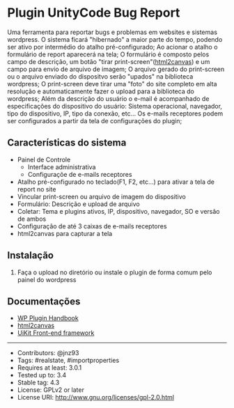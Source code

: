 # Plugin UnityCode Bug Report

Uma ferramenta para reportar bugs e problemas em websites e sistemas wordpress. 
O sistema ficará "hibernado" a maior parte do tempo, podendo ser ativo por intermédio do atalho pré-configurado; Ao acionar o atalho o formulário de report aparecerá na tela; 
O formulário é composto pelos campo de descrição, um botão "tirar print-screen"([html2canvas](https://github.com/niklasvh/html2canvas)) e um campo para envio de arquivo de imagem; O arquivo gerado do print-screen ou o arquivo enviado do dispositvo serão "upados" na biblioteca wordpress;
O print-screen deve tirar uma "foto" do site completo em alta resolução e automaticamente fazer o upload para a biblioteca do wordpress;
Além da descrição do usuário o e-mail é acompanhado de especificações do dispositivo do usuário: Sistema operacional, navegador, tipo do dispositivo, IP, tipo da conexão, etc...
Os e-mails receptores podem ser configurados a partir da tela de configurações do plugin;

## Características do sistema
* Painel de Controle
  * Interface administrativa
  * Configuraçõe de e-mails receptores
* Atalho pré-configurado no teclado(F1, F2, etc...) para ativar a tela de report no site
* Vincular print-screen ou arquivo de imagem do dispositivo
* Formulário: Descrição e upload de arquivo
* Coletar: Tema e plugins ativos, IP, dispositivo, navegador, SO e versão de ambos
* Configuração de até 3 caixas de e-mails receptores
* html2canvas para capturar a tela


## Instalação
1) Faça o upload no diretório ou instale o plugin de forma comum pelo painel do wordpress

## Documentações
* [WP Plugin Handbook](https://developer.wordpress.org/plugins/)
* [html2canvas](https://github.com/niklasvh/html2canvas)
* [UiKit Front-end framework](https://getuikit.com)
-----------

* Contributors: @jnz93
* Tags: #realstate, #importproperties
* Requires at least: 3.0.1
* Tested up to: 3.4
* Stable tag: 4.3
* License: GPLv2 or later
* License URI: http://www.gnu.org/licenses/gpl-2.0.html
